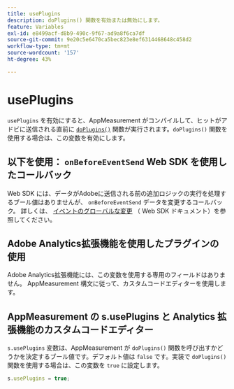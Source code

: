 ```yaml
---
title: usePlugins
description: doPlugins() 関数を有効または無効にします。
feature: Variables
exl-id: e8499acf-d8b9-490c-9f67-ad9a8f6ca7df
source-git-commit: 9e20c5e6470ca5bec823e8ef6314468648c458d2
workflow-type: tm+mt
source-wordcount: '157'
ht-degree: 43%

---
```


# usePlugins

`usePlugins` を有効にすると、AppMeasurement がコンパイルして、ヒットがアドビに送信される直前に [`doPlugins()`](../functions/doplugins.md) 関数が実行されます。`doPlugins()` 関数を使用する場合は、この変数を有効にします。

## 以下を使用： `onBeforeEventSend` Web SDK を使用したコールバック

Web SDK には、データがAdobeに送信される前の追加ロジックの実行を処理するブール値はありませんが、 `onBeforeEventSend` データを変更するコールバック。 詳しくは、 [イベントのグローバルな変更](https://experienceleague.adobe.com/docs/experience-platform/edge/fundamentals/tracking-events.html#modifying-events-globally) （ Web SDK ドキュメント）を参照してください。

## Adobe Analytics拡張機能を使用したプラグインの使用

Adobe Analytics拡張機能には、この変数を使用する専用のフィールドはありません。 AppMeasurement 構文に従って、カスタムコードエディターを使用します。

## AppMeasurement の s.usePlugins と Analytics 拡張機能のカスタムコードエディター

`s.usePlugins` 変数は、AppMeasurement が `doPlugins()` 関数を呼び出すかどうかを決定するブール値です。デフォルト値は `false` です。実装で `doPlugins()` 関数を使用する場合は、この変数を `true` に設定します。

```js
s.usePlugins = true;
```
